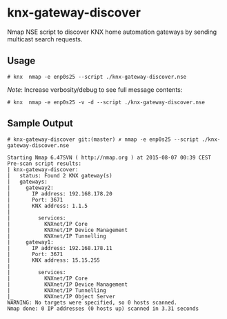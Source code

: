 # knx-gateway-discover

Nmap NSE script to discover KNX home automation gateways by sending multicast search requests.

## Usage

```
# knx  nmap -e enp0s25 --script ./knx-gateway-discover.nse
```

*Note*: Increase verbosity/debug to see full message contents:

```
# knx  nmap -e enp0s25 -v -d --script ./knx-gateway-discover.nse
```

## Sample Output

```
# knx-gateway-discover git:(master) ✗ nmap -e enp0s25 --script ./knx-gateway-discover.nse

Starting Nmap 6.47SVN ( http://nmap.org ) at 2015-08-07 00:39 CEST
Pre-scan script results:
| knx-gateway-discover: 
|   status: Found 2 KNX gateway(s)
|   gateways: 
|     gateway2: 
|       IP address: 192.168.178.20
|       Port: 3671
|       KNX address: 1.1.5
|       
|         services: 
|           KNXnet/IP Core
|           KNXnet/IP Device Management
|           KNXnet/IP Tunnelling
|     gateway1: 
|       IP address: 192.168.178.11
|       Port: 3671
|       KNX address: 15.15.255
|       
|         services: 
|           KNXnet/IP Core
|           KNXnet/IP Device Management
|           KNXnet/IP Tunnelling
|_          KNXnet/IP Object Server
WARNING: No targets were specified, so 0 hosts scanned.
Nmap done: 0 IP addresses (0 hosts up) scanned in 3.31 seconds
```
